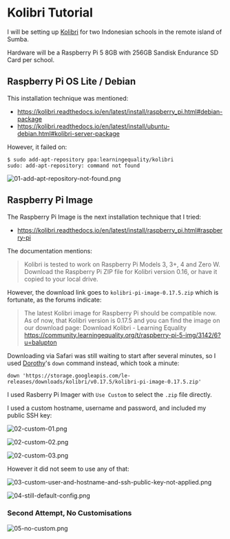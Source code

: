# Kolibri Tutorial

I will be setting up [Kolibri](https://learningequality.org/kolibri/about-kolibri/) for two Indonesian schools in the remote island of Sumba.

Hardware will be a Raspberry Pi 5 8GB with 256GB Sandisk Endurance SD Card per school.

## Raspberry Pi OS Lite / Debian

This installation technique was mentioned:

- https://kolibri.readthedocs.io/en/latest/install/raspberry_pi.html#debian-package
- https://kolibri.readthedocs.io/en/latest/install/ubuntu-debian.html#kolibri-server-package

However, it failed on:

```
$ sudo add-apt-repository ppa:learningequality/kolibri
sudo: add-apt-repository: command not found
```

![01-add-apt-repository-not-found.png](https://github.com/bevry-labs/kolibri-tutorial/blob/main/01-add-apt-repository-not-found.png?raw=true)

## Raspberry Pi Image

The Raspberry Pi Image is the next installation technique that I tried:

- https://kolibri.readthedocs.io/en/latest/install/raspberry_pi.html#raspberry-pi

The documentation mentions:

> Kolibri is tested to work on Raspberry Pi Models 3, 3+, 4 and Zero W.
> Download the Raspberry Pi ZIP file for Kolibri version 0.16, or have it copied to your local drive.

However, the download link goes to `kolibri-pi-image-0.17.5.zip` which is fortunate, as the forums indicate:

> The latest Kolibri image for Raspberry Pi should be compatible now. As of now, that Kolibri version is 0.17.5 and you can find the image on our download page: Download Kolibri - Learning Equality
> https://community.learningequality.org/t/raspberry-pi-5-img/3142/6?u=balupton

Downloading via Safari was still waiting to start after several minutes, so  I used [Dorothy](https://github.com/bevry/dorothy)'s `down` command instead, which took a minute:

```
down 'https://storage.googleapis.com/le-releases/downloads/kolibri/v0.17.5/kolibri-pi-image-0.17.5.zip'
```

I used Rasberry Pi Imager with `Use Custom` to select the `.zip` file directly.

I used a custom hostname, username and password, and included my public SSH key:

![02-custom-01.png](https://github.com/bevry-labs/kolibri-tutorial/blob/main/02-custom-01.png?raw=true)

![02-custom-02.png](https://github.com/bevry-labs/kolibri-tutorial/blob/main/02-custom-02.png?raw=true)

![02-custom-03.png](https://github.com/bevry-labs/kolibri-tutorial/blob/main/02-custom-03.png?raw=true)

However it did not seem to use any of that:

![03-custom-user-and-hostname-and-ssh-public-key-not-applied.png](https://github.com/bevry-labs/kolibri-tutorial/blob/main/03-custom-user-and-hostname-and-ssh-public-key-not-applied.png?raw=true)

![04-still-default-config.png](https://github.com/bevry-labs/kolibri-tutorial/blob/main/04-still-default-config.png?raw=true)

### Second Attempt, No Customisations

![05-no-custom.png](https://github.com/bevry-labs/kolibri-tutorial/blob/main/05-no-custom.png?raw=true)
